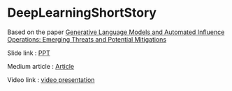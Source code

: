 # DeepLearningShortStory

Based on the paper [Generative Language Models and Automated Influence Operations: Emerging Threats and Potential Mitigations](https://arxiv.org/abs/2301.04246)

Slide link : [PPT](https://www.slideshare.net/DeviPriya913161/generative-language-models-and-automated-influence-operations-emerging-threats-and-potential-mitigationspptx)

Medium article : [Article](https://medium.com/@devipriyassn.dp/the-potential-of-ai-and-its-impact-4844412caa58)

Video link : [video presentation](https://vimeo.com/826572445?share=copy)
